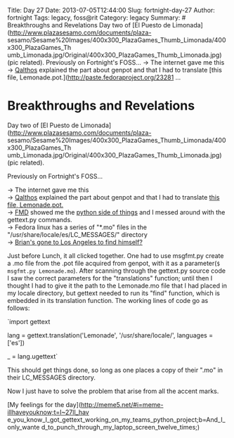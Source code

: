 Title: Day 27
Date: 2013-07-05T12:44:00
Slug: fortnight-day-27
Author: fortnight
Tags: legacy, foss@rit
Category: legacy
Summary: # Breakthroughs and Revelations  Day two of [El Puesto de Limonada](http://www.plazasesamo.com/documents/plaza- sesamo/Sesame%20Images/400x300_PlazaGames_Thumb_Limonada/400x300_PlazaGames_Th umb_Limonada.jpg/Original/400x300_PlazaGames_Thumb_Limonada.jpg)(pic related).  Previously on Fortnight's FOSS...  -> The internet gave me this   -> [Qalthos](http://github.com/Qalthos) explained the part about genpot and that I had to translate [this file, Lemonade.pot.](http://paste.fedoraproject.org/23281 ... 

# Breakthroughs and Revelations

Day two of [El Puesto de Limonada](http://www.plazasesamo.com/documents/plaza-
sesamo/Sesame%20Images/400x300_PlazaGames_Thumb_Limonada/400x300_PlazaGames_Th
umb_Limonada.jpg/Original/400x300_PlazaGames_Thumb_Limonada.jpg)(pic related).

Previously on Fortnight's FOSS...

-> The internet gave me this  
-> [Qalthos](http://github.com/Qalthos) explained the part about genpot and that I had to translate [this file, Lemonade.pot.](http://paste.fedoraproject.org/23281/13730405/)  
-> [FMD](http://github.com/decause) showed me the [python side of things](http://docs.python.org/2/library/gettext.html) and I messed around with the gettext.py commands.  
-> Fedora linux has a series of "*.mo" files in the "/usr/share/locale/es/LC_MESSAGES/" directory  
-> [ Brian's gone to Los Angeles to find himself?](http://familyguy.wikia.com/wiki/Brian_Does_Hollywood)

Just before Lunch, it all clicked together. One had to use msgfmt.py create a
.mo file from the .pot file acquired from genpot, with it as a parameter(`$
msgfmt.py Lemonade.mo`). After scanning through the gettext.py source code I
saw the correct parameters for the "translations" function; until then I
thought I had to give it the path to the Lemonade.mo file that I had placed in
my locale directory, but gettext needed to run its "find" function, which is
embedded in its translation function. The working lines of code go as follows:

`import gettext

lang = gettext.translation('Lemonade', '/usr/share/locale/', languages =
['es'])

_ = lang.ugettext`

This should get things done, so long as one places a copy of their ".mo" in
their LC_MESSAGES directory.

Now I just have to solve the problem that arise from all the accent marks.

[My feelings for the day](http://meme5.net/#i=meme-illhaveyouknow;t=I~27ll_hav
e_you_know_I_got_gettext_working_on_my_teams_python_project;b=And_I_only_wante
d_to_punch_through_my_laptop_screen_twelve_times;)


